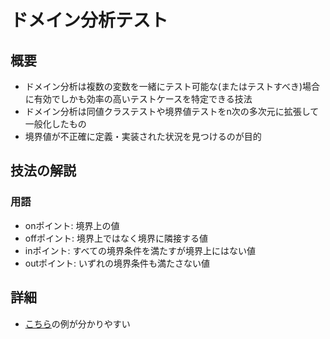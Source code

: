 # ドメイン分析テスト

## 概要
- ドメイン分析は複数の変数を一緒にテスト可能な(またはテストすべき)場合に有効でしかも効率の高いテストケースを特定できる技法
- ドメイン分析は同値クラステストや境界値テストをn次の多次元に拡張して一般化したもの
- 境界値が不正確に定義・実装された状況を見つけるのが目的

## 技法の解説
### 用語
- onポイント: 境界上の値
- offポイント: 境界上ではなく境界に隣接する値
- inポイント: すべての境界条件を満たすが境界上にはない値
- outポイント: いずれの境界条件も満たさない値

## 詳細
- [こちら](https://qiita.com/yokoc1322/items/d7b4ad158698fd80f827#%E3%83%89%E3%83%A1%E3%82%A4%E3%83%B3%E5%88%86%E6%9E%90%E3%83%86%E3%82%B9%E3%83%88)の例が分かりやすい
